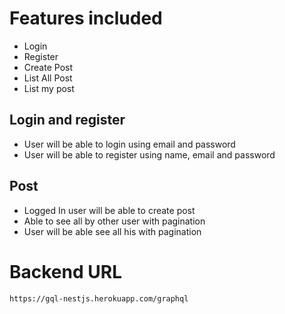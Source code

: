# Features included
 * Login
 * Register
 * Create Post
 * List All Post
 * List my post

## Login and register
 - User will be able to login using email and password
 - User will be able to register using name, email and password

## Post
 - Logged In user will be able to create post
 - Able to see all by other user with pagination
 - User will be able see all his with pagination

# Backend URL
```
https://gql-nestjs.herokuapp.com/graphql
```
